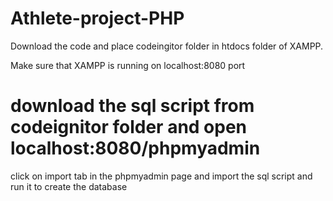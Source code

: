 # Athlete-project-PHP

Download the code and place codeingitor folder in htdocs folder of XAMPP.

Make sure that XAMPP is running on localhost:8080 port

# download the sql script from codeignitor folder and open localhost:8080/phpmyadmin 

click on import tab in the phpmyadmin page and import the sql script and run it to create the database

